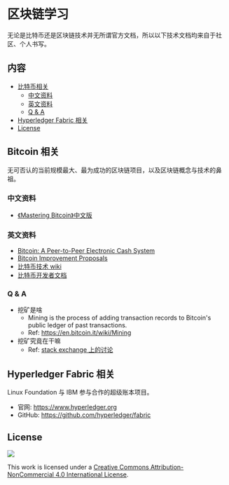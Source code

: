 # 区块链学习

无论是比特币还是区块链技术并无所谓官方文档，所以以下技术文档均来自于社区、个人书写。

## 内容

- [比特币相关](#Bitcoin-相关)
    - [中文资料](#中文资料)
    - [英文资料](#英文资料)
    - [Q & A](#Q-&-A)
- [Hyperledger Fabric 相关](#Hyperledger-Fabric-相关)
- [License](#License)

## Bitcoin 相关

无可否认的当前规模最大、最为成功的区块链项目，以及区块链概念与技术的鼻祖。

### 中文资料

- [《Mastering Bitcoin》中文版](https://www.bitcoinbook.info/translations/cmn/book.pdf)

### 英文资料

- [Bitcoin: A Peer-to-Peer Electronic Cash System](https://bitcoin.org/bitcoin.pdf)
- [Bitcoin Improvement Proposals](https://github.com/bitcoin/bips#readme)
- [比特币技术 wiki](https://en.bitcoin.it/wiki/Main_Page)
- [比特币开发者文档](https://bitcoin.org/en/developer-documentation)

### Q & A

- 挖矿是啥
    - Mining is the process of adding transaction records to Bitcoin's public ledger of past transactions.
    - Ref: https://en.bitcoin.it/wiki/Mining
- 挖矿究竟在干嘛
    - Ref: [stack exchange 上的讨论](http://bitcoin.stackexchange.com/questions/148/what-exactly-is-mining)

## Hyperledger Fabric 相关

Linux Foundation 与 IBM 参与合作的超级账本项目。

- 官网: https://www.hyperledger.org
- GitHub: https://github.com/hyperledger/fabric

## License

![](https://i.creativecommons.org/l/by-nc/4.0/88x31.png)

This work is licensed under a [Creative Commons Attribution-NonCommercial 4.0 International License](https://creativecommons.org/licenses/by-nc/4.0/).
